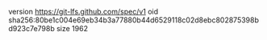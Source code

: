version https://git-lfs.github.com/spec/v1
oid sha256:80be1c004e69eb34b3a77880b44d6529118c02d8ebc802875398bd923c7e798b
size 1962
